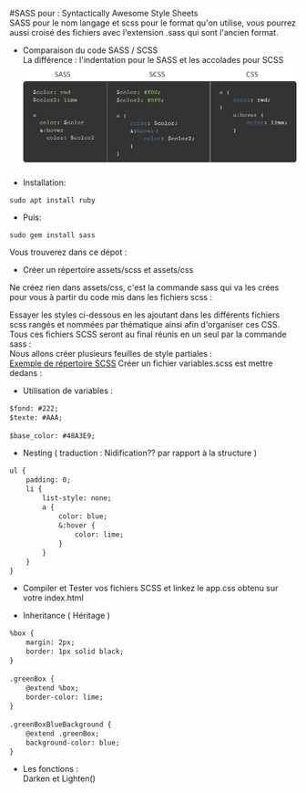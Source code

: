 #SASS pour : Syntactically Awesome Style Sheets   
SASS pour le nom langage et scss pour le format qu'on utilise, vous pourrez aussi croisé des fichiers avec l'extension .sass qui sont l'ancien format.  

- Comparaison du code SASS / SCSS   
La différence : l'indentation pour le SASS et les accolades pour SCSS  
![Sass Vs Scss Vs CSS](sass-vs-scss.png)  

- Installation:
```
sudo apt install ruby
```

- Puis:
```
sudo gem install sass
```

Vous trouverez dans ce dépot :  

- Créer un répertoire assets/scss et assets/css  

Ne créez rien dans assets/css, c'est la commande sass qui va les crées pour vous à partir du code mis dans les fichiers scss :  

Essayer les styles ci-dessous en les ajoutant dans les différents fichiers scss rangés et nommées par thématique ainsi afin d'organiser ces CSS. Tous ces fichiers SCSS seront au final réunis en un seul par la commande sass :  
Nous allons créer plusieurs feuilles de style partiales :  
[Exemple de répertoire SCSS](https://github.com/MyClientisRich/WPbaseTheme/tree/master/scss)
Créer un fichier variables.scss est mettre dedans :  
- Utilisation de variables :  
```
$fond: #222;
$texte: #AAA;

$base_color: #48A3E9;
```

- Nesting ( traduction : Nidification?? par rapport à la structure )  
```
ul {  
    padding: 0;
    li {
        list-style: none;
        a {
            color: blue;
            &:hover {
                color: lime;
            }
        }
    }
}
```

- Compiler et Tester vos fichiers SCSS et linkez le app.css obtenu sur votre index.html  

- Inheritance ( Héritage )  
```
%box {
    margin: 2px;
    border: 1px solid black;
}

.greenBox {
    @extend %box;
    border-color: lime;
}

.greenBoxBlueBackground {
    @extend .greenBox;
    background-color: blue;
}
```

- Les fonctions :  
Darken et Lighten()
